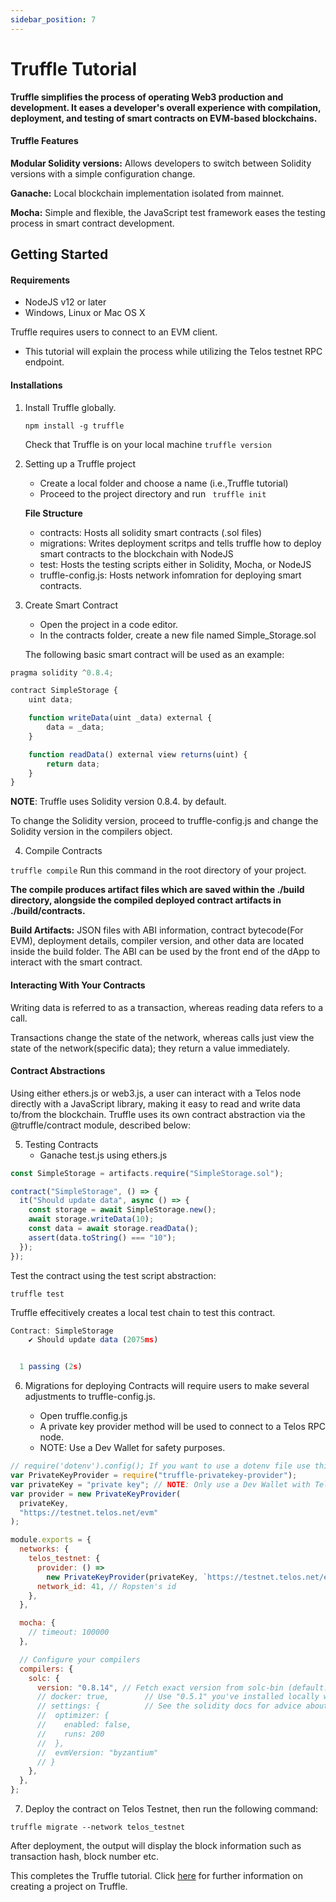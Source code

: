 ```yaml
---
sidebar_position: 7
---
```


# Truffle Tutorial

**Truffle simplifies the process of operating Web3 production and development. It eases a developer's overall experience with compilation, deployment, and testing of smart contracts on EVM-based blockchains.**

#### Truffle Features

**Modular Solidity versions:** Allows developers to switch between Solidity versions with a simple configuration change.

**Ganache:** Local blockchain implementation isolated from mainnet.

**Mocha:** Simple and flexible, the JavaScript test framework eases the testing process in smart contract development.

## Getting Started

#### Requirements

- NodeJS v12 or later
- Windows, Linux or Mac OS X

Truffle requires users to connect to an EVM client.

- This tutorial will explain the process while utilizing the Telos testnet RPC endpoint.

#### Installations

1. Install Truffle globally.

   `npm install -g truffle `

   Check that Truffle is on your local machine
   `truffle version`

2. Setting up a Truffle project

   - Create a local folder and choose a name (i.e.,Truffle tutorial)
   - Proceed to the project directory and run ` truffle init`

   **File Structure**

   - contracts: Hosts all solidity smart contracts (.sol files)
   - migrations: Writes deployment scritps and tells truffle how to deploy smart contracts to the blockchain with NodeJS
   - test: Hosts the testing scripts either in Solidity, Mocha, or NodeJS
   - truffle-config.js: Hosts network infomration for deploying smart contracts.

3. Create Smart Contract

   - Open the project in a code editor.
   - In the contracts folder, create a new file named Simple_Storage.sol

   The following basic smart contract will be used as an example:

```jsx title="/truffle_tutorial/contracts/Simple_Storage.sol"
pragma solidity ^0.8.4;

contract SimpleStorage {
    uint data;

    function writeData(uint _data) external {
        data = _data;
    }

    function readData() external view returns(uint) {
        return data;
    }
}
```

**NOTE**: Truffle uses Solidity version 0.8.4. by default.

To change the Solidity version, proceed to truffle-config.js and change the Solidity version in the compilers object.

4. Compile Contracts

`truffle compile` Run this command in the root directory of your project.

**The compile produces artifact files which are saved within the ./build directory, alongside the compiled deployed contract artifacts in ./build/contracts.**

**Build Artifacts:** JSON files with ABI information, contract bytecode(For EVM), deployment details, compiler version, and other data are located inside the build folder. The ABI can be used by the front end of the dApp to interact with the smart contract.

#### Interacting With Your Contracts

Writing data is referred to as a transaction, whereas reading data refers to a call.

Transactions change the state of the network, whereas calls just view the state of the network(specific data); they return a value immediately.

#### Contract Abstractions

Using either ethers.js or web3.js, a user can interact with a Telos node directly with a JavaScript library, making it easy to read and write data to/from the blockchain. Truffle uses its own contract abstraction via the @truffle/contract module, described below:

5. Testing Contracts
   - Ganache
     test.js using ethers.js

```jsx title="/truffle_tutorial/test/simpleStorage.js"
const SimpleStorage = artifacts.require("SimpleStorage.sol");

contract("SimpleStorage", () => {
  it("Should update data", async () => {
    const storage = await SimpleStorage.new();
    await storage.writeData(10);
    const data = await storage.readData();
    assert(data.toString() === "10");
  });
});
```

Test the contract using the test script abstraction:

`truffle test`

Truffle effecitively creates a local test chain to test this contract.

```jsx "Output:"
Contract: SimpleStorage
    ✔ Should update data (2075ms)


  1 passing (2s)

```

6. Migrations for deploying Contracts will require users to make several adjustments to truffle-config.js.

   - Open truffle.config.js
   - A private key provider method will be used to connect to a Telos RPC node.
   - NOTE: Use a Dev Wallet for safety purposes.

```jsx title="/truffle_tutorial/truffle-config.js"
// require('dotenv').config(); If you want to use a dotenv file use this plugin.
var PrivateKeyProvider = require("truffle-privatekey-provider");
var privateKey = "private key"; // NOTE: Only use a Dev Wallet with Telos testnet otherwise in production or with real value use .env file and make sure to add .env to gitignore it so its not commited into github.
var provider = new PrivateKeyProvider(
  privateKey,
  "https://testnet.telos.net/evm"
);

module.exports = {
  networks: {
    telos_testnet: {
      provider: () =>
        new PrivateKeyProvider(privateKey, `https://testnet.telos.net/evm`),
      network_id: 41, // Ropsten's id
    },
  },

  mocha: {
    // timeout: 100000
  },

  // Configure your compilers
  compilers: {
    solc: {
      version: "0.8.14", // Fetch exact version from solc-bin (default: truffle's version)
      // docker: true,        // Use "0.5.1" you've installed locally with docker (default: false)
      // settings: {          // See the solidity docs for advice about optimization and evmVersion
      //  optimizer: {
      //    enabled: false,
      //    runs: 200
      //  },
      //  evmVersion: "byzantium"
      // }
    },
  },
};
```

7. Deploy the contract on Telos Testnet, then run the following command:

`truffle migrate --network telos_testnet`

After deployment, the output will display the block information such as transaction hash, block number etc.

This completes the Truffle tutorial. Click [here](https://trufflesuite.com/docs/truffle/getting-started/creating-a-project/) for further information on creating a project on Truffle.
